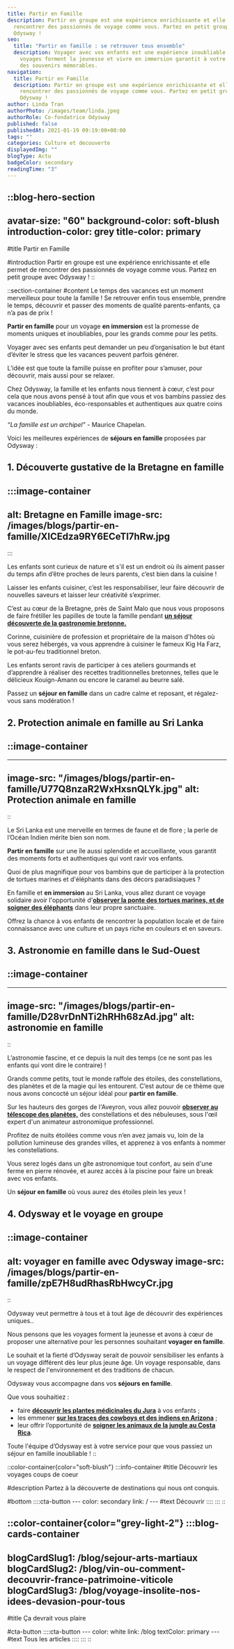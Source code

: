```yaml
---
title: Partir en Famille
description: Partir en groupe est une expérience enrichissante et elle permet de
  rencontrer des passionnés de voyage comme vous. Partez en petit groupe avec
  Odysway !
seo:
  title: "Partir en famille : se retrouver tous ensemble"
  description: Voyager avec vos enfants est une expérience inoubliable. Les
    voyages forment la jeunesse et vivre en immersion garantit à votre famille
    des souvenirs mémorables.
navigation:
  title: Partir en Famille
  description: Partir en groupe est une expérience enrichissante et elle permet de
    rencontrer des passionnés de voyage comme vous. Partez en petit groupe avec
    Odysway !
author: Linda Tran
authorPhoto: /images/team/linda.jpeg
authorRole: Co-fondatrice Odysway
published: false
publishedAt: 2021-01-19 09:19:00+00:00
tags: ""
categories: Culture et decouverte
displayedImg: ""
blogType: Actu
badgeColor: secondary
readingTime: "3"
---
```


::blog-hero-section
---
avatar-size: "60"
background-color: soft-blush
introduction-color: grey
title-color: primary
---
#title
Partir en Famille

#introduction
Partir en groupe est une expérience enrichissante et elle permet de rencontrer des passionnés de voyage comme vous. Partez en petit groupe avec Odysway !
::

::section-container
#content
Le temps des vacances est un moment merveilleux pour toute la famille ! Se retrouver enfin tous ensemble, prendre le temps, découvrir et passer des moments de qualité parents-enfants, ça n’a pas de prix !

**Partir en famille** pour un voyage **en immersion** est la promesse de moments uniques et inoubliables, pour les grands comme pour les petits.

Voyager avec ses enfants peut demander un peu d’organisation le but étant d’éviter le stress que les vacances peuvent parfois générer.

L’idée est que toute la famille puisse en profiter pour s’amuser, pour découvrir, mais aussi pour se relaxer.

Chez Odysway, la famille et les enfants nous tiennent à cœur, c’est pour cela que nous avons pensé à tout afin que vous et vos bambins passiez des vacances inoubliables, éco-responsables et authentiques aux quatre coins du monde.

*“La famille est un archipel”* - Maurice Chapelan.

Voici les meilleures expériences de **séjours en famille** proposées par Odysway :

## **1. Découverte gustative de la Bretagne en famille**

  :::image-container
  ---
  alt: Bretagne en Famille
  image-src: /images/blogs/partir-en-famille/XICEdza9RY6ECeTl7hRw.jpg
  ---
  :::

Les enfants sont curieux de nature et s'il est un endroit où ils aiment passer du temps afin d’être proches de leurs parents, c’est bien dans la cuisine !

Laisser les enfants cuisiner, c’est les responsabiliser, leur faire découvrir de nouvelles saveurs et laisser leur créativité s’exprimer.

C’est au cœur de la Bretagne, près de Saint Malo que nous vous proposons de faire frétiller les papilles de toute la famille pendant [**un séjour découverte de la gastronomie bretonne.**](https://odysway.com/voyages/decouvrez-les-secrets-de-la-gastronomie-bretonne?utm_source=SEO\&utm_medium=thematique\&utm_campaign=en_famille)

Corinne, cuisinière de profession et propriétaire de la maison d'hôtes où vous serez hébergés, va vous apprendre à cuisiner le fameux Kig Ha Farz, le pot-au-feu traditionnel breton.

Les enfants seront ravis de participer à ces ateliers gourmands et d’apprendre à réaliser des recettes traditionnelles bretonnes, telles que le délicieux Kouign-Amann ou encore le caramel au beurre salé.

Passez un **séjour en famille** dans un cadre calme et reposant, et régalez-vous sans modération !

## 2. Protection animale en famille au Sri Lanka

## ::image-container

---

image-src: "/images/blogs/partir-en-famille/U77Q8nzaR2WxHxsnQLYk.jpg"
alt: Protection animale en famille
----------------------------------
::

Le Sri Lanka est une merveille en termes de faune et de flore ; la perle de l’Océan Indien mérite bien son nom.

**Partir en famille** sur une île aussi splendide et accueillante, vous garantit des moments forts et authentiques qui vont ravir vos enfants.

Quoi de plus magnifique pour vos bambins que de participer à la protection de tortues marines et d'éléphants dans des décors paradisiaques ?

En famille et **en immersion** au Sri Lanka, vous allez durant ce voyage solidaire avoir l'opportunité d'[**observer la ponte des tortues marines, et de soigner des éléphants**](https://odysway.com/voyages/protection-animaux-sri-lanka?utm_source=SEO\&utm_medium=thematique\&utm_campaign=en_famille) dans leur propre sanctuaire.

Offrez la chance à vos enfants de rencontrer la population locale et de faire connaissance avec une culture et un pays riche en couleurs et en saveurs.

## 3. Astronomie en famille dans le Sud-Ouest

## ::image-container

---

image-src: "/images/blogs/partir-en-famille/D28vrDnNTi2hRHh68zAd.jpg"
alt: astronomie en famille
--------------------------

\::

L’astronomie fascine, et ce depuis la nuit des temps (ce ne sont pas les enfants qui vont dire le contraire) !

Grands comme petits, tout le monde raffole des étoiles, des constellations, des planètes et de la magie qui les entourent. C’est autour de ce thème que nous avons concocté un séjour idéal pour **partir en famille**.

Sur les hauteurs des gorges de l'Aveyron, vous allez pouvoir [**observer au télescope des planètes,**](https://odysway.com/voyages/sejour-astronomie-occitanie?utm_source=SEO\&utm_medium=thematique\&utm_campaign=en_famille) des constellations et des nébuleuses, sous l'œil expert d'un animateur astronomique professionnel.

Profitez de nuits étoilées comme vous n’en avez jamais vu, loin de la pollution lumineuse des grandes villes, et apprenez à vos enfants à nommer les constellations.

Vous serez logés dans un gîte astronomique tout confort, au sein d'une ferme en pierre rénovée, et aurez accès à la piscine pour faire un break avec vos enfants.

Un **séjour en famille** où vous aurez des étoiles plein les yeux !

## 4. Odysway et le voyage en groupe

::image-container
---
alt: voyager en famille avec Odysway
image-src: /images/blogs/partir-en-famille/zpE7H8udRhasRbHwcyCr.jpg
---
::

Odysway veut permettre à tous et à tout âge de découvrir des expériences uniques..

Nous pensons que les voyages forment la jeunesse et avons à cœur de proposer une alternative pour les personnes souhaitant **voyager en famille**.

Le souhait et la fierté d’Odysway serait de pouvoir sensibiliser les enfants à un voyage différent dès leur plus jeune âge. Un voyage responsable, dans le respect de l'environnement et des traditions de chacun.

Odysway vous accompagne dans vos **séjours en famille**.

Que vous souhaitiez :

- faire [**découvrir les plantes médicinales du Jura**](https://odysway.com/voyages/plantes-medicinales-jura?utm_source=SEO\&utm_medium=thematique\&utm_campaign=en_famille) à vos enfants ;
- les emmener [**sur les traces des cowboys et des indiens en Arizona**](https://odysway.com/voyages/cow-boy-ranch-etats-unis?utm_source=SEO\&utm_medium=thematique\&utm_campaign=en_famille) ;
- leur offrir l’opportunité de [**soigner les animaux de la jungle au Costa Rica**](https://odysway.com/voyages/refuge-animaux-costa-rica?utm_source=SEO\&utm_medium=thematique\&utm_campaign=en_famille). 

Toute l'équipe d’Odysway est à votre service pour que vous passiez un séjour en famille inoubliable !
\::

::color-container{color="soft-blush"}
  :::info-container
  #title
  Découvrir les voyages coups de coeur
  
  #description
  Partez à la découverte de destinations qui nous ont conquis.
  
  #bottom
    ::::cta-button
    ---
    color: secondary
    link: /
    ---
    #text
    Découvrir
    ::::
  :::
::

::color-container{color="grey-light-2"}
  :::blog-cards-container
  ---
  blogCardSlug1: /blog/sejour-arts-martiaux
  blogCardSlug2: /blog/vin-ou-comment-decouvrir-france-patrimoine-viticole
  blogCardSlug3: /blog/voyage-insolite-nos-idees-devasion-pour-tous
  ---
  #title
  Ça devrait vous plaire
  
  #cta-button
    ::::cta-button
    ---
    color: white
    link: /blog
    textColor: primary
    ---
    #text
    Tous les articles
    ::::
  :::
::
